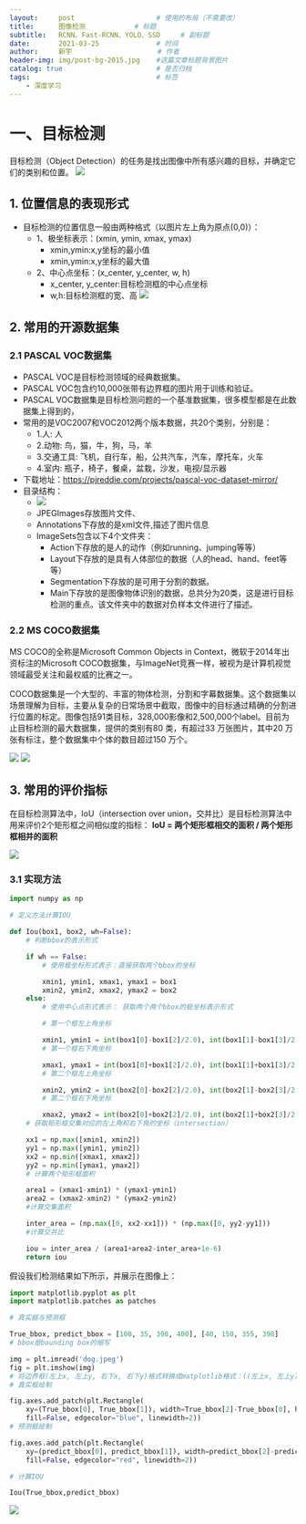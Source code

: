 ```yaml
---
layout:     post                    # 使用的布局（不需要改）
title:      图像检测		    # 标题 
subtitle:   RCNN、Fast-RCNN、YOLO、SSD   	# 副标题
date:       2021-03-25              # 时间
author:     新宇                     # 作者
header-img: img/post-bg-2015.jpg    #这篇文章标题背景图片
catalog: true                       # 是否归档
tags:                               # 标签
    - 深度学习
---
```

# 一、目标检测
目标检测（Object Detection）的任务是找出图像中所有感兴趣的目标，并确定它们的类别和位置。
![](https://tva1.sinaimg.cn/large/008eGmZEly1gowa0vxnkcj30la08ttg5.jpg)
## 1. 位置信息的表现形式
- 目标检测的位置信息一般由两种格式（以图片左上角为原点(0,0)）：
	- 1、极坐标表示：(xmin, ymin, xmax, ymax)
		- xmin,ymin:x,y坐标的最小值
		- xmin,ymin:x,y坐标的最大值
	- 2、中心点坐标：(x_center, y_center, w, h)
		- x_center, y_center:目标检测框的中心点坐标
		- w,h:目标检测框的宽、高
![](https://tva1.sinaimg.cn/large/008eGmZEly1gowa25v6qlj30lj0n8k9w.jpg)

## 2. 常用的开源数据集
### 2.1 PASCAL VOC数据集
- PASCAL VOC是目标检测领域的经典数据集。
- PASCAL VOC包含约10,000张带有边界框的图片用于训练和验证。
- PASCAL VOC数据集是目标检测问题的一个基准数据集，很多模型都是在此数据集上得到的，
- 常用的是VOC2007和VOC2012两个版本数据，共20个类别，分别是：
	- 1.人: 人
	- 2.动物: 鸟，猫，牛，狗，马，羊
	- 3.交通工具: 飞机，自行车，船，公共汽车，汽车，摩托车，火车
	- 4.室内: 瓶子，椅子，餐桌，盆栽，沙发，电视/显示器
- 下载地址：https://pjreddie.com/projects/pascal-voc-dataset-mirror/
- 目录结构：
	- ![](https://tva1.sinaimg.cn/large/008eGmZEly1gowa5uc9n3j30fk053gmb.jpg)
	- JPEGImages存放图片文件、
	- Annotations下存放的是xml文件,描述了图片信息
	- ImageSets包含以下4个文件夹：
		- Action下存放的是人的动作（例如running、jumping等等）
		- Layout下存放的是具有人体部位的数据（人的head、hand、feet等等）
		- Segmentation下存放的是可用于分割的数据。
		- Main下存放的是图像物体识别的数据，总共分为20类，这是进行目标检测的重点。该文件夹中的数据对负样本文件进行了描述。


### 2.2 MS COCO数据集
MS COCO的全称是Microsoft Common Objects in Context，微软于2014年出资标注的Microsoft COCO数据集，与ImageNet竞赛一样，被视为是计算机视觉领域最受关注和最权威的比赛之一。

COCO数据集是一个大型的、丰富的物体检测，分割和字幕数据集。这个数据集以场景理解为目标，主要从复杂的日常场景中截取，图像中的目标通过精确的分割进行位置的标定。图像包括91类目标，328,000影像和2,500,000个label。目前为止目标检测的最大数据集，提供的类别有80 类，有超过33 万张图片，其中20 万张有标注，整个数据集中个体的数目超过150 万个。

![](https://tva1.sinaimg.cn/large/008eGmZEly1gowa7t7598j30lz0blnbi.jpg)
![](https://tva1.sinaimg.cn/large/008eGmZEly1gowa8hkcthj30lt069q4e.jpg)

## 3. 常用的评价指标

在目标检测算法中，IoU（intersection over union，交并比）是目标检测算法中用来评价2个矩形框之间相似度的指标：
**IoU = 两个矩形框相交的面积 / 两个矩形框相并的面积**

![](https://tva1.sinaimg.cn/large/008eGmZEly1gowa9myjt2j30ld086q38.jpg)

### 3.1 实现方法
```python
import numpy as np

# 定义方法计算IOU

def Iou(box1, box2, wh=False):
    # 判断bbox的表示形式

    if wh == False:
        # 使用极坐标形式表示：直接获取两个bbox的坐标

        xmin1, ymin1, xmax1, ymax1 = box1
        xmin2, ymin2, xmax2, ymax2 = box2
    else:
        # 使用中心点形式表示： 获取两个两个bbox的极坐标表示形式

        # 第一个框左上角坐标

        xmin1, ymin1 = int(box1[0]-box1[2]/2.0), int(box1[1]-box1[3]/2.0)
        # 第一个框右下角坐标

        xmax1, ymax1 = int(box1[0]+box1[2]/2.0), int(box1[1]+box1[3]/2.0)
        # 第二个框左上角坐标

        xmin2, ymin2 = int(box2[0]-box2[2]/2.0), int(box2[1]-box2[3]/2.0)
        # 第二个框右下角坐标

        xmax2, ymax2 = int(box2[0]+box2[2]/2.0), int(box2[1]+box2[3]/2.0)
    # 获取矩形框交集对应的左上角和右下角的坐标（intersection）

    xx1 = np.max([xmin1, xmin2])
    yy1 = np.max([ymin1, ymin2])
    xx2 = np.min([xmax1, xmax2])
    yy2 = np.min([ymax1, ymax2])
    # 计算两个矩形框面积

    area1 = (xmax1-xmin1) * (ymax1-ymin1) 
    area2 = (xmax2-xmin2) * (ymax2-ymin2)
    #计算交集面积

    inter_area = (np.max([0, xx2-xx1])) * (np.max([0, yy2-yy1]))
    #计算交并比

    iou = inter_area / (area1+area2-inter_area+1e-6)
    return iou
```

假设我们检测结果如下所示，并展示在图像上：

```python
import matplotlib.pyplot as plt
import matplotlib.patches as patches

# 真实框与预测框

True_bbox, predict_bbox = [100, 35, 398, 400], [40, 150, 355, 398]
# bbox是bounding box的缩写

img = plt.imread('dog.jpeg')
fig = plt.imshow(img)
# 将边界框(左上x, 左上y, 右下x, 右下y)格式转换成matplotlib格式：((左上x, 左上y), 宽, 高)
# 真实框绘制

fig.axes.add_patch(plt.Rectangle(
    xy=(True_bbox[0], True_bbox[1]), width=True_bbox[2]-True_bbox[0], height=True_bbox[3]-True_bbox[1],
    fill=False, edgecolor="blue", linewidth=2))
# 预测框绘制

fig.axes.add_patch(plt.Rectangle(
    xy=(predict_bbox[0], predict_bbox[1]), width=predict_bbox[2]-predict_bbox[0], height=predict_bbox[3]-predict_bbox[1],
    fill=False, edgecolor="red", linewidth=2))

# 计算IOU

Iou(True_bbox,predict_bbox)
```

![](https://tva1.sinaimg.cn/large/008eGmZEly1gowabt8psyj30ip0dqalo.jpg)

